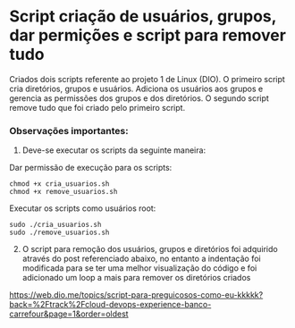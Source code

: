 # Script criação de usuários, grupos, dar permições e script para remover tudo 
Criados dois scripts referente ao projeto 1 de Linux (DIO).
O primeiro script cria diretórios, grupos e usuários. Adiciona os usuários aos grupos e gerencia as permissões dos grupos e dos diretórios.
O segundo script remove tudo que foi criado pelo primeiro script. 

### Observações importantes:
1) Deve-se executar os scripts da seguinte maneira:

Dar permissão de execução para os scripts:

	chmod +x cria_usuarios.sh
	chmod +x remove_usuarios.sh

Executar os scripts como usuários root:

	sudo ./cria_usuarios.sh
	sudo ./remove_usuarios.sh

2) O script para remoção dos usuários, grupos e diretórios foi adquirido através do post referenciado abaixo, no entanto a indentação foi modificada para se ter uma melhor visualização do código e foi adicionado um loop a mais para remover os diretórios criados

https://web.dio.me/topics/script-para-preguicosos-como-eu-kkkkk?back=%2Ftrack%2Fcloud-devops-experience-banco-carrefour&page=1&order=oldest

